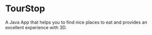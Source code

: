 # TourStop
A Java App that helps you to find nice places to eat and provides an excellent experience with 3D.

